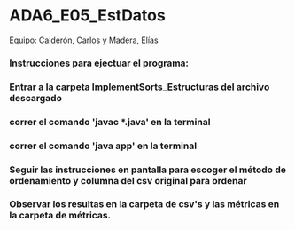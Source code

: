 # ADA6_E05_EstDatos
Equipo: Calderón, Carlos y Madera, Elías

### Instrucciones para ejectuar el programa:

### Entrar a la carpeta ImplementSorts_Estructuras del archivo descargado

### correr el comando 'javac *.java' en la terminal

### correr el comando 'java app' en la terminal

### Seguir las instrucciones en pantalla para escoger el método de ordenamiento y columna del csv original para ordenar

### Observar los resultas en la carpeta de csv's y las métricas en la carpeta de métricas.

